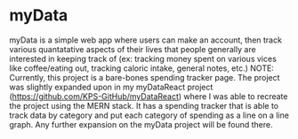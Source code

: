 # myData
myData is a simple web app where users can make an account, then track various quantatative aspects of their lives that people generally are interested in keeping track of (ex: tracking money spent on various vices like coffee/eating out, tracking caloric intake, general notes, etc.)
NOTE: Currently, this project is a bare-bones spending tracker page. The project was slightly expanded upon in my myDataReact project (https://github.com/KPS-GitHub/myDataReact) where I was able to recreate the project using the MERN stack. It has a spending tracker that is able to track data by category and put each category of spending as a line on a line graph. Any further expansion on the myData project will be found there.
